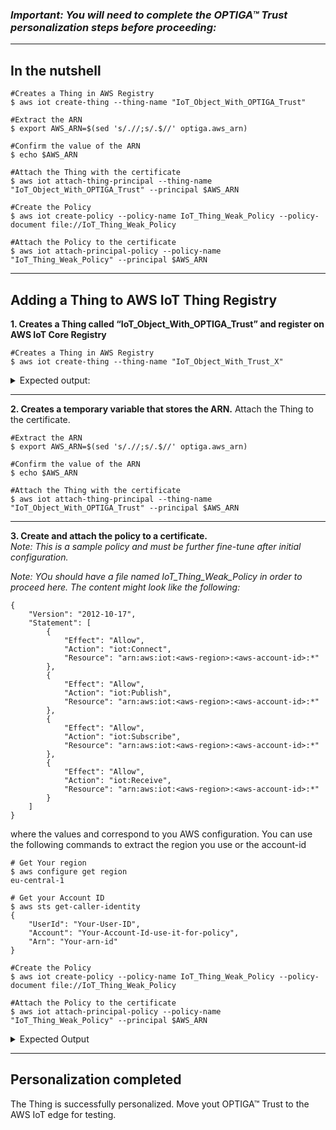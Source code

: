 ### _Important: You will need to complete the OPTIGA™ Trust personalization steps before proceeding:_

***
## In the nutshell

```console
#Creates a Thing in AWS Registry
$ aws iot create-thing --thing-name "IoT_Object_With_OPTIGA_Trust"

#Extract the ARN
$ export AWS_ARN=$(sed 's/.//;s/.$//' optiga.aws_arn)

#Confirm the value of the ARN
$ echo $AWS_ARN

#Attach the Thing with the certificate
$ aws iot attach-thing-principal --thing-name "IoT_Object_With_OPTIGA_Trust" --principal $AWS_ARN

#Create the Policy
$ aws iot create-policy --policy-name IoT_Thing_Weak_Policy --policy-document file://IoT_Thing_Weak_Policy

#Attach the Policy to the certificate
$ aws iot attach-principal-policy --policy-name "IoT_Thing_Weak_Policy" --principal $AWS_ARN
```
***

## Adding a Thing to AWS IoT Thing Registry

**1. Creates a Thing called “IoT_Object_With_OPTIGA_Trust” and register on AWS IoT Core Registry**

```console
#Creates a Thing in AWS Registry
$ aws iot create-thing --thing-name "IoT_Object_With_Trust_X"
```
<details>
<summary>Expected output:</summary>

```console
{
    "thingArn": "arn:aws:iot:us-west-2:065398228892:thing/IoT_Object_With_OPTIGA_Trust",
    "thingName": "IoT_Object_With_Trust_X",
    "thingId": "9208211e-9657-4e6c-84f5-56e1f26c9704"
}
```
</details>


***


**2. Creates a temporary variable that stores the ARN.**
Attach the Thing to the certificate.

```console
#Extract the ARN
$ export AWS_ARN=$(sed 's/.//;s/.$//' optiga.aws_arn)

#Confirm the value of the ARN
$ echo $AWS_ARN

#Attach the Thing with the certificate
$ aws iot attach-thing-principal --thing-name "IoT_Object_With_OPTIGA_Trust" --principal $AWS_ARN

```

***

**3. Create and attach the policy to a certificate.<br>**
_Note: This is a sample policy and must be further fine-tune after initial configuration._

_Note: YOu should have a file named IoT_Thing_Weak_Policy in order to proceed here. The content might look like the following:_

```console
{
    "Version": "2012-10-17",
    "Statement": [
        {
            "Effect": "Allow",
            "Action": "iot:Connect",
            "Resource": "arn:aws:iot:<aws-region>:<aws-account-id>:*"
        },
        {
            "Effect": "Allow",
            "Action": "iot:Publish",
            "Resource": "arn:aws:iot:<aws-region>:<aws-account-id>:*"
        },
        {
            "Effect": "Allow",
            "Action": "iot:Subscribe",
            "Resource": "arn:aws:iot:<aws-region>:<aws-account-id>:*"
        },
        {
            "Effect": "Allow",
            "Action": "iot:Receive",
            "Resource": "arn:aws:iot:<aws-region>:<aws-account-id>:*"
        }
    ]
}
```

where the values <aws-region> and <aws-account> correspond to you AWS configuration. 
You can use the following commands to extract the region you use or the account-id

```console
# Get Your region
$ aws configure get region
eu-central-1
```
    
```console
# Get your Account ID
$ aws sts get-caller-identity
{
    "UserId": "Your-User-ID",
    "Account": "Your-Account-Id-use-it-for-policy",
    "Arn": "Your-arn-id"
}
```

```console
#Create the Policy
$ aws iot create-policy --policy-name IoT_Thing_Weak_Policy --policy-document file://IoT_Thing_Weak_Policy
```

```console
#Attach the Policy to the certificate
$ aws iot attach-principal-policy --policy-name "IoT_Thing_Weak_Policy" --principal $AWS_ARN

```
<details>
<summary>Expected Output</summary>

```console
{
    "policyName": "IoT_Thing_Weak_Policy",
    "policyArn": "arn:aws:iot:us-west-2:065398228892:policy/IoT_Thing_Weak_Policy",
    "policyDocument": "{\n  \"Version\": \"2012-10-17\",\n  \"Statement\": [\n    {\n      \"Effect\": \"Allow\",\n      \"  }\n  ]\n}\n",
    "policyVersionId": "1"
}
```
</details>

***

## Personalization completed
The Thing is successfully personalized. Move yout OPTIGA™ Trust to the AWS IoT edge for testing. 
